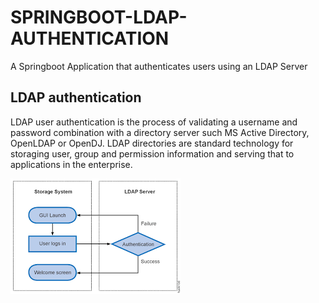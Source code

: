 # SPRINGBOOT-LDAP-AUTHENTICATION
A Springboot Application that authenticates users using an LDAP Server


## LDAP authentication
LDAP user authentication is the process of validating a username and password combination with a directory server such MS Active Directory, OpenLDAP or OpenDJ.
LDAP directories are standard technology for storaging user, group and permission information and serving that to applications in the enterprise.


![Demo](https://github.com/wambugucoder/SPRINGBOOT-LDAP-AUTHENTICATION/blob/main/Structure/index.png)

